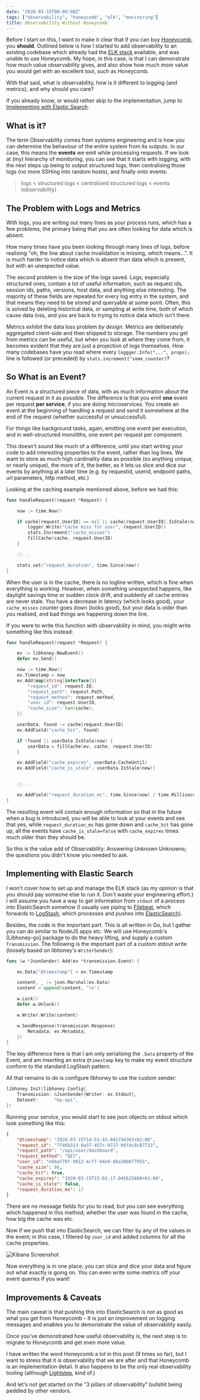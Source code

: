 ```yaml
---
date: "2020-03-15T00:00:00Z"
tags: ["observability", "honeycomb", "elk", "monitoring"]
title: Observability Without Honeycomb
---
```



Before I start on this, I want to make it clear that if you can buy [Honeycomb](https://honeycomb.io), you **should**.  Outlined below is how I started to add observability to an existing codebase which already had the [ELK stack](https://www.elastic.co/what-is/elk-stack) available, and was unable to use Honeycomb.  My hope, in this case, is that I can demonstrate how much value observability gives, and also show how much *more* value you would get with an excellent tool, such as Honeycomb.

With that said, what is observability, how is it different to logging (and metrics), and why should you care?

If you already know, or would rather skip to the implementation, jump to [Implementing with Elastic Search](#implementing-with-elastic-search).

## What is it?

The term Observability comes from systems engineering and is how you can determine the behaviour of the entire system from its outputs.  In our case, this means the **events** we emit while processing requests.  If we look at (my) hierarchy of monitoring, you can see that it starts with logging, with the next steps up being to output structured logs, then centralising those logs (no more SSHing into random hosts), and finally onto events:

> logs < structured logs < centralised structured logs < events (observability)

## The Problem with Logs and Metrics

With logs, you are writing out many lines as your process runs, which has a few problems, the primary being that you are often looking for data which is absent.

How many times have you been looking through many lines of logs, before realising "oh, the line about cache invalidation is missing, which means...".  It is much harder to notice data which is absent than data which is present, but with an unexpected value.

The second problem is the size of the logs saved.  Logs, especially structured ones, contain a lot of useful information, such as request ids, session ids, paths, versions, host data, and anything else interesting.  The majority of these fields are repeated for every log entry in the system, and that means they need to be stored and queryable at some point.  Often, this is solved by deleting historical data, or sampling at write time, both of which cause data loss, and you are back to trying to notice data which isn't there.

Metrics exhibit the data loss problem _by design_.  Metrics are deliberately aggregated client-side and then shipped to storage.  The numbers you get from metrics can be useful, but when you look at where they come from, it becomes evident that they are just a projection of logs themselves.  How many codebases have you read where every `loggger.Info("...", props);` line is followed (or preceded) by `stats.increment("some_counter)`?

## So What is an Event?

An Event is a structured piece of data, with as much information about the current request in it as possible.  The difference is that you emit **one** event per request **per service**, if you are doing microservices.  You create an event at the beginning of handling a request and send it somewhere at the end of the request (whether successful or unsuccessful).

For things like background tasks, again, emitting one event per execution, and in well-structured monoliths, one event per request per component.

This doesn't sound like much of a difference, until you start writing your code to add interesting properties to the event, rather than log lines.  We want to store as much high cardinality data as possible (so anything unique, or nearly unique), the more of it, the better, as it lets us slice and dice our events by anything at a later time (e.g. by requestid, userid, endpoint paths, url parameters, http method, etc.)

Looking at the caching example mentioned above, before we had this:

```go
func handleRequest(request *Request) {

    now := time.Now()

    if cache[request.UserID] == nil || cache[request.UserID].IsStale(now) {
        logger.Write("Cache miss for user", request.UserID))
        stats.Increment("cache_misses")
        fillCache(cache, request.UserID)
    }

    //...

    stats.set("request_duration", time.Since(now))
}
```

When the user is in the cache, there is no logline written, which is fine when everything is working.  However, when something unexpected happens, like daylight savings time or sudden clock drift, and suddenly all cache entries are never stale.  You have a decrease in latency (which looks good), your `cache_misses` counter goes down (looks good), but your data is older than you realised, and bad things are happening down the line.

If you were to write this function with observability in mind, you might write something like this instead:

```go
func handleRequest(request *Request) {

    ev := libhoney.NewEvent()
    defer ev.Send()

    now := time.Now()
    ev.Timestamp = now
    ev.Add(map[string]interface{}{
        "request_id": request.ID,
        "request_path": request.Path,
        "request_method": request.method,
        "user_id": request.UserID,
        "cache_size": len(cache),
    })

    userData, found := cache[request.UserID]
    ev.AddField("cache_hit", found)

    if !found || userData.IsStale(now) {
        userData = fillCache(ev, cache, request.UserID)
    }

    ev.AddField("cache_expires", userData.CacheUntil)
    ev.AddField("cache_is_stale", userData.IsStale(now))


    //...

    ev.AddField("request_duration_ms", time.Since(now) / time.Millisecond)
}
```

The resulting event will contain enough information so that in the future when a bug is introduced, you will be able to look at your events and see that yes, while `request_duration_ms` has gone down and `cache_hit` has gone up, all the events have `cache_is_stale=false` with `cache_expires` times much older than they should be.

So this is the value add of Observability: Answering Unknown Unknowns; the questions you didn't know you needed to ask.

## Implementing with Elastic Search

I won't cover how to set up and manage the ELK stack (as my opinion is that you should pay someone else to run it.  Don't waste your engineering effort.)  I will assume you have a way to get information from `stdout` of a process into ElasticSearch somehow (I usually use piping to [Filebeat](https://www.elastic.co/beats/filebeat), which forwards to [LogStash](https://www.elastic.co/logstash), which processes and pushes into [ElasticSearch](https://www.elastic.co/elasticsearch/)).

Besides, the code is the important part.  This is all written in Go, but I gather you can do similar to NodeJS apps etc.  We will use Honeycomb's [Libhoney-go] package to do the heavy lifting, and supply a custom `Transmission`.  The following is the important part of a custom stdout write (loosely based on libhoney's `WriterSender`):

```go
func (w *JsonSender) Add(ev *transmission.Event) {

    ev.Data["@timestamp"] = ev.Timestamp

    content, _ := json.Marshal(ev.Data)
    content = append(content, '\n')

    w.Lock()
    defer w.Unlock()

    w.Writer.Write(content)

    w.SendResponse(transmission.Response{
        Metadata: ev.Metadata,
    })
}
```

The key difference here is that I am only serialising the `.Data` property of the Event, and am inserting an extra `@timestamp` key to make my event structure conform to the standard LogStash pattern.

All that remains to do is configure libhoney to use the custom sender:

```go
libhoney.Init(libhoney.Config{
    Transmission: &JsonSender{Writer: os.Stdout},
    Dataset:      "my-api",
})
```

Running your service, you would start to see json objects on stdout which look something like this:

```json
{
    "@timestamp": "2020-03-15T14:51:43.041744363+02:00",
    "request_id": "7f46b313-0a37-457c-9727-b6fdc8c87733",
    "request_path": "/api/user/dashboard",
    "request_method": "GET",
    "user_id": "e6baf70f-9812-4cff-94e9-80a308077955",
    "cache_size": 86,
    "cache_hit": true,
    "cache_expires": "2020-03-15T15:02:17.045625680+02:00",
    "cache_is_stale": false,
    "request_duration_ms": 17
}
```

There are no message fields for you to read, but you can see everything which happened in this method; whether the user was found in the cache, how big the cache was etc.

Now if we push that into ElasticSearch, we can filter by any of the values in the event; in this case, I filtered by `user_id` and added columns for all the cache properties.

![Kibana Screenshot](/images/observability-elk.png)

Now everything is in one place; you can slice and dice your data and figure out what exactly is going on.  You can even write some metrics off your event queries if you want!

## Improvements & Caveats

The main caveat is that pushing this into ElasticSearch is not as good as what you get from Honeycomb - It is just an improvement on logging messages and enables you to demonstrate the value of observability easily.

Once you've demonstrated how useful observability is, the next step is to migrate to Honeycomb and get even more value.

I have written the word Honeycomb a lot in this post (9 times so far), but I want to stress that it is observability that we are after and that Honeycomb is an implementation detail.  It also happens to be the only real observability tooling (although [Lightstep](https://lightstep.com/), kind of.)

And let's not get started on the "3 pillars of observability" bullshit being peddled by other vendors.
